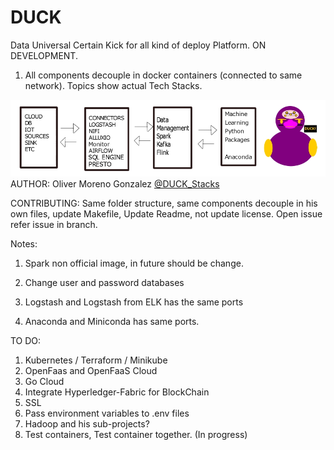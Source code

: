 # DUCK

Data Universal Certain Kick for all kind of deploy Platform. ON DEVELOPMENT.
1) All components decouple in docker containers (connected to same network). Topics show actual Tech Stacks.

![Alt text](docs/resources/DUCK-Schema-Logo.jpg?raw=true "DUCK Data Flow")
AUTHOR: Oliver Moreno Gonzalez [@DUCK_Stacks](https://instagram.com/duck_stacks?utm_source=ig_profile_share&igshid=13p4dixzlsapl)

CONTRIBUTING:
Same folder structure, same components decouple in his own files, update Makefile, Update Readme, not update license.
Open issue refer issue in branch.

Notes:

1) Spark non official image, in future should be change.

2) Change user and password databases

3) Logstash and Logstash  from ELK has the same ports

4) Anaconda and Miniconda has same ports.

TO DO:
1) Kubernetes / Terraform / Minikube
2) OpenFaas and OpenFaaS Cloud
3) Go Cloud 
4) Integrate Hyperledger-Fabric for BlockChain
5) SSL
6) Pass environment variables to .env files
7) Hadoop and his sub-projects?
8) Test containers, Test container together. (In progress)
